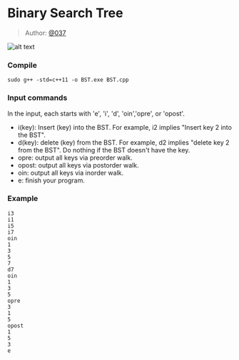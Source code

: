 # Binary Search Tree

> Author: [@037](https://twitter.com/037)

![alt text](https://raw.githubusercontent.com/649/Binary-Search-Tree/master/index.png)

### Compile
```
sudo g++ -std=c++11 -o BST.exe BST.cpp
```

### Input commands
In the input, each starts with 'e', 'i', 'd', 'oin','opre', or 'opost'. 
* i(key): Insert (key) into the BST. For example, i2 implies "Insert key 2 into the BST".
* d(key): delete (key) from the BST. For example, d2 implies "delete key 2 from the BST". Do nothing if the BST doesn't have the key.
* opre: output all keys via preorder walk.
* opost: output all keys via postorder walk.
* oin: output all keys via inorder walk.
* e: finish your program.

### Example

```
i3
i1
i5
i7
oin
1
3
5
7
d7
oin
1
3
5
opre
3
1
5
opost
1
5
3
e
```
